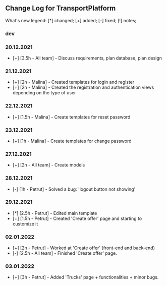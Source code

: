 Change Log for TransportPlatform
----------

What's new legend: [*] changed; [+] added; [-] fixed; [!] notes;

### dev

### 20.12.2021
- [+] [3.5h - All team] - Discuss requirements, plan database, plan design

### 21.12.2021
- [+] [2h - Malina] - Created templates for login and register 
- [+] [2h - Malina] - Created the registration and authentication views depending on the type of user

### 22.12.2021
- [+] [1.5h - Malina] - Create templates for reset password

### 23.12.2021
- [+] [1h - Malina] - Create templates for change password

### 27.12.2021
- [+] [2h - All team] - Create models

### 28.12.2021
- [-] [1h - Petrut] - Solved a bug: 'logout button not showing'

### 29.12.2021 
- [*] [2.5h - Petrut] - Edited main template
- [+] [1.5h - Petrut] - Created 'Create offer' page and starting to customize it

### 02.01.2022 
- [+] [2h - Petrut] - Worked at 'Create offer' (front-end and back-end)
- [-] [2.5h - All team] - Finished 'Create offer' page.

### 03.01.2022
- [+] [3h - Petrut] - Added 'Trucks' page + functionalities + minor bugs.